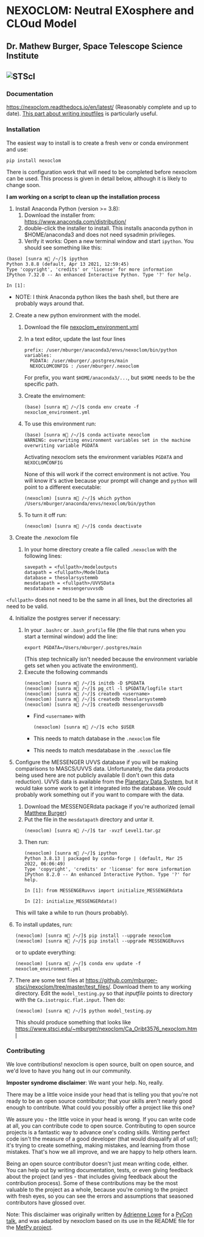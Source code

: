 # NEXOCLOM: Neutral EXosphere and CLOud Model
## Dr. Mathew Burger, Space Telescope Science Institute
![STScI](Stsci_logo.png)
------------------

### Documentation

https://nexoclom.readthedocs.io/en/latest/ (Reasonably complete and up to date).
[This part about writing inputfiles](https://nexoclom.readthedocs.io/en/latest/nexoclom/inputfiles.html) is particularly useful.

### Installation 

The easiest way to install is to create a fresh venv or conda environment and 
use:
```
pip install nexoclom
```

There is configuration work that will need to be completed before nexoclom 
can be used. This process is given in detail below, although it is likely to 
change soon.

**I am working on a script to clean up the installation process**

1. Install Anaconda Python (version >= 3.8):
   1. Download the installer from:
           https://www.anaconda.com/distribution/
   2. double-click the installer to install. This installs anaconda python in
           $HOME/anaconda3 and does not need sysadmin privileges.
   3. Verify it works: Open a new terminal window and start `ipython`. You should
see something like this:
```
(base) [sunra m🍔 /~/]$ ipython
Python 3.8.8 (default, Apr 13 2021, 12:59:45) 
Type 'copyright', 'credits' or 'license' for more information
IPython 7.32.0 -- An enhanced Interactive Python. Type '?' for help.

In [1]: 
```
* NOTE: I think Anaconda python likes the bash shell, but there
are probably ways around that. 

2. Create a new python environment with the model.
   1. Download the file [nexoclom_environment.yml](https://github.com/mburger-stsci/nexoclom/blob/master/nexoclom_environment.yml)
   2. In a text editor, update the last four lines
      ```
      prefix: /user/mburger/anaconda3/envs/nexoclom/bin/python
      variables:
        PGDATA: /user/mburger/.postgres/main
        NEXOCLOMCONFIG : /user/mburger/.nexoclom
      ```
      For prefix, you want `$HOME/anaconda3/...`, but `$HOME` needs to be the
      specific path.

   3. Create the envirnoment:
      ```
      (base) [sunra m🍔 /~/]$ conda env create -f nexoclom_environment.yml
      ```
   4. To use this environment run:
      ```
      (base) [sunra m🍔 /~/]$ conda activate nexoclom
      WARNING: overwriting environment variables set in the machine
      overwriting variable PGDATA
      ```
      Activating nexoclom sets the environment variables `PGDATA` and 
      `NEXOCLOMCONFIG`
      
      None of this will work if the correct environment is not active. You will 
know it's active because your prompt will change and `python` will point to a 
different executable:
      ```
      (nexoclom) [sunra m🍔 /~/]$ which python
      /Users/mburger/anaconda/envs/nexoclom/bin/python
      ```

   6. To turn it off run:
      ```
      (nexoclom) [sunra m🍔 /~/]$ conda deactivate
      ```

3. Create the .nexoclom file
   1. In your home directory create a file called `.nexoclom` with the
       following lines:
        ```
        savepath = <fullpath>/modeloutputs
        datapath = <fullpath>/ModelData
        database = thesolarsystemmb
        mesdatapath = <fullpath>/UVVSData
        mesdatabase = messengeruvvsdb
        ```

`<fullpath>` does not need to be the same in all lines, but the directories all
need to be valid.

4. Initialize the postgres server if necessary:
   1. In your `.bashrc` or `.bash_profile` file (the file that runs when you
       start a terminal window) add the line:
      ```  
      export PGDATA=/Users/mburger/.postgres/main
      ```
       (This step technically isn't needed because the environment variable gets
       set when you activate the environment).
   2. Execute the following commands
      ```
      (nexoclom) [sunra m🍔 /~/]$ initdb -D $PGDATA
      (nexoclom) [sunra m🍔 /~/]$ pg_ctl -l $PGDATA/logfile start
      (nexoclom) [sunra m🍔 /~/]$ createdb <username>
      (nexoclom) [sunra m🍔 /~/]$ createdb thesolarsystemmb
      (nexoclom) [sunra m🍔 /~/]$ createdb messengeruvvsdb
      ```
      * Find `<username>` with 
     
        ```(nexoclom) [sunra m🍔 /~/]$ echo $USER```
      * This needs to match database in the `.nexoclom` file
      * This needs to match mesdatabase in the `.nexoclom` file

5. Configure the MESSENGER UVVS database if you will be making comparisons to 
    MASCS/UVVS data. Unfortunately, the data products being used here are not 
    publicly available (I don't own this data reduction). UVVS data is available 
    from the [Planetary Data System](https://atmos.nmsu.edu/data_and_services/atmospheres_data/MESSENGER/messenger.html), but it would
    take some work to get it integrated into the database. We could probably work
    something out if you want to compare with the data.

    1. Download the MESSENGERdata package if you're authorized (email 
    [Matthew Burger](mailto:mburger@stsci.edu))
    2. Put the file in the `mesdatapath` directory and untar it.
        ```
        (nexoclom) [sunra m🍔 /~/]$ tar -xvzf Level1.tar.gz
       ```
    3. Then run:
        ```
        (nexoclom) [sunra m🍔 /~/]$ ipython
        Python 3.8.13 | packaged by conda-forge | (default, Mar 25 2022, 06:06:49)
        Type 'copyright', 'credits' or 'license' for more information
        IPython 8.2.0 -- An enhanced Interactive Python. Type '?' for help.

        In [1]: from MESSENGERuvvs import initialize_MESSENGERdata

        In [2]: initialize_MESSENGERdata()
        ```

    This will take a while to run (hours probably).

6. To install updates, run:
    ```
    (nexoclom) [sunra m🍔 /~/]$ pip install --upgrade nexoclom
    (nexoclom) [sunra m🍔 /~/]$ pip install --upgrade MESSENGERuvvs
    ```
   or to update everything:
   ```
   (nexoclom) [sunra m🍔 /~/]$ conda env update -f nexoclom_environment.yml
   ```

7. There are some test files at https://github.com/mburger-stsci/nexoclom/tree/master/test_files/. Download them to any 
  working directory. Edit the `model_testing.py` so that *inputfile* points to 
  directory with the `Ca.isotropic.flat.input`. Then do:
   ```
   (nexoclom) [sunra m🍔 /~/]$ python model_testing.py
   ```
   This should produce something that looks like https://www.stsci.edu/~mburger/nexoclom/Ca_Oribt3576_nexoclom.html

### Contributing

We love contributions! nexoclom is open source,
built on open source, and we'd love to have you hang out in our community.

**Imposter syndrome disclaimer**: We want your help. No, really.

There may be a little voice inside your head that is telling you that you're not
ready to be an open source contributor; that your skills aren't nearly good
enough to contribute. What could you possibly offer a project like this one?

We assure you - the little voice in your head is wrong. If you can write code at
all, you can contribute code to open source. Contributing to open source
projects is a fantastic way to advance one's coding skills. Writing perfect code
isn't the measure of a good developer (that would disqualify all of us!); it's
trying to create something, making mistakes, and learning from those
mistakes. That's how we all improve, and we are happy to help others learn.

Being an open source contributor doesn't just mean writing code, either. You can
help out by writing documentation, tests, or even giving feedback about the
project (and yes - that includes giving feedback about the contribution
process). Some of these contributions may be the most valuable to the project as
a whole, because you're coming to the project with fresh eyes, so you can see
the errors and assumptions that seasoned contributors have glossed over.

Note: This disclaimer was originally written by
[Adrienne Lowe](https://github.com/adriennefriend) for a
[PyCon talk](https://www.youtube.com/watch?v=6Uj746j9Heo), and was adapted by
nexoclom based on its use in the README file for the
[MetPy project](https://github.com/Unidata/MetPy>).
